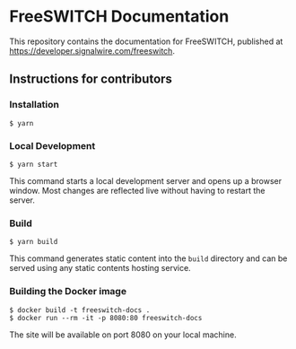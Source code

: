 # FreeSWITCH Documentation

This repository contains the documentation for FreeSWITCH, published at https://developer.signalwire.com/freeswitch.

## Instructions for contributors
### Installation

```
$ yarn
```

### Local Development

```
$ yarn start
```

This command starts a local development server and opens up a browser window. Most changes are reflected live without having to restart the server.

### Build

```
$ yarn build
```

This command generates static content into the `build` directory and can be served using any static contents hosting service.

### Building the Docker image

```
$ docker build -t freeswitch-docs .
$ docker run --rm -it -p 8080:80 freeswitch-docs
```

The site will be available on port 8080 on your local machine.